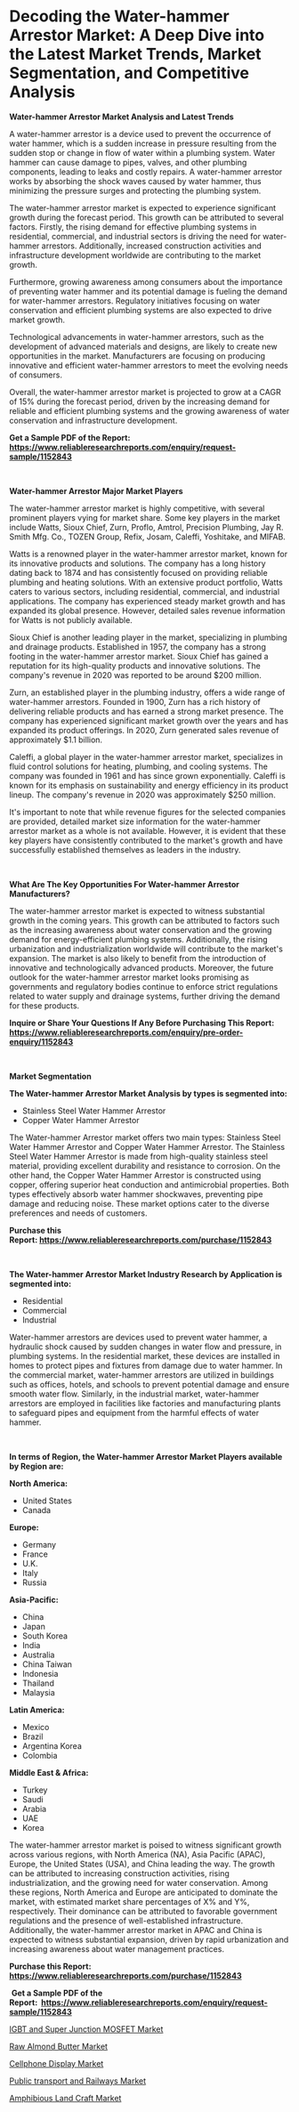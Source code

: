 <p><h1>Decoding the Water-hammer Arrestor Market: A Deep Dive into the Latest Market Trends, Market Segmentation, and Competitive Analysis</h1></p><p><strong>Water-hammer Arrestor Market Analysis and Latest Trends</strong></p>
<p><p>A water-hammer arrestor is a device used to prevent the occurrence of water hammer, which is a sudden increase in pressure resulting from the sudden stop or change in flow of water within a plumbing system. Water hammer can cause damage to pipes, valves, and other plumbing components, leading to leaks and costly repairs. A water-hammer arrestor works by absorbing the shock waves caused by water hammer, thus minimizing the pressure surges and protecting the plumbing system.</p><p>The water-hammer arrestor market is expected to experience significant growth during the forecast period. This growth can be attributed to several factors. Firstly, the rising demand for effective plumbing systems in residential, commercial, and industrial sectors is driving the need for water-hammer arrestors. Additionally, increased construction activities and infrastructure development worldwide are contributing to the market growth.</p><p>Furthermore, growing awareness among consumers about the importance of preventing water hammer and its potential damage is fueling the demand for water-hammer arrestors. Regulatory initiatives focusing on water conservation and efficient plumbing systems are also expected to drive market growth.</p><p>Technological advancements in water-hammer arrestors, such as the development of advanced materials and designs, are likely to create new opportunities in the market. Manufacturers are focusing on producing innovative and efficient water-hammer arrestors to meet the evolving needs of consumers.</p><p>Overall, the water-hammer arrestor market is projected to grow at a CAGR of 15% during the forecast period, driven by the increasing demand for reliable and efficient plumbing systems and the growing awareness of water conservation and infrastructure development.</p></p>
<p><strong>Get a Sample PDF of the Report:&nbsp; <a href="https://www.reliableresearchreports.com/enquiry/request-sample/1152843">https://www.reliableresearchreports.com/enquiry/request-sample/1152843</a></strong></p>
<p>&nbsp;</p>
<p><strong>Water-hammer Arrestor Major Market Players</strong></p>
<p><p>The water-hammer arrestor market is highly competitive, with several prominent players vying for market share. Some key players in the market include Watts, Sioux Chief, Zurn, Proflo, Amtrol, Precision Plumbing, Jay R. Smith Mfg. Co., TOZEN Group, Refix, Josam, Caleffi, Yoshitake, and MIFAB.</p><p>Watts is a renowned player in the water-hammer arrestor market, known for its innovative products and solutions. The company has a long history dating back to 1874 and has consistently focused on providing reliable plumbing and heating solutions. With an extensive product portfolio, Watts caters to various sectors, including residential, commercial, and industrial applications. The company has experienced steady market growth and has expanded its global presence. However, detailed sales revenue information for Watts is not publicly available.</p><p>Sioux Chief is another leading player in the market, specializing in plumbing and drainage products. Established in 1957, the company has a strong footing in the water-hammer arrestor market. Sioux Chief has gained a reputation for its high-quality products and innovative solutions. The company's revenue in 2020 was reported to be around $200 million.</p><p>Zurn, an established player in the plumbing industry, offers a wide range of water-hammer arrestors. Founded in 1900, Zurn has a rich history of delivering reliable products and has earned a strong market presence. The company has experienced significant market growth over the years and has expanded its product offerings. In 2020, Zurn generated sales revenue of approximately $1.1 billion.</p><p>Caleffi, a global player in the water-hammer arrestor market, specializes in fluid control solutions for heating, plumbing, and cooling systems. The company was founded in 1961 and has since grown exponentially. Caleffi is known for its emphasis on sustainability and energy efficiency in its product lineup. The company's revenue in 2020 was approximately $250 million.</p><p>It's important to note that while revenue figures for the selected companies are provided, detailed market size information for the water-hammer arrestor market as a whole is not available. However, it is evident that these key players have consistently contributed to the market's growth and have successfully established themselves as leaders in the industry.</p></p>
<p>&nbsp;</p>
<p><strong>What Are The Key Opportunities For Water-hammer Arrestor Manufacturers?</strong></p>
<p><p>The water-hammer arrestor market is expected to witness substantial growth in the coming years. This growth can be attributed to factors such as the increasing awareness about water conservation and the growing demand for energy-efficient plumbing systems. Additionally, the rising urbanization and industrialization worldwide will contribute to the market's expansion. The market is also likely to benefit from the introduction of innovative and technologically advanced products. Moreover, the future outlook for the water-hammer arrestor market looks promising as governments and regulatory bodies continue to enforce strict regulations related to water supply and drainage systems, further driving the demand for these products.</p></p>
<p><strong>Inquire or Share Your Questions If Any Before Purchasing This Report: <a href="https://www.reliableresearchreports.com/enquiry/pre-order-enquiry/1152843">https://www.reliableresearchreports.com/enquiry/pre-order-enquiry/1152843</a></strong></p>
<p>&nbsp;</p>
<p><strong>Market Segmentation</strong></p>
<p><strong>The Water-hammer Arrestor Market Analysis by types is segmented into:</strong></p>
<p><ul><li>Stainless Steel Water Hammer Arrestor</li><li>Copper Water Hammer Arrestor</li></ul></p>
<p><p>The Water-hammer Arrestor market offers two main types: Stainless Steel Water Hammer Arrestor and Copper Water Hammer Arrestor. The Stainless Steel Water Hammer Arrestor is made from high-quality stainless steel material, providing excellent durability and resistance to corrosion. On the other hand, the Copper Water Hammer Arrestor is constructed using copper, offering superior heat conduction and antimicrobial properties. Both types effectively absorb water hammer shockwaves, preventing pipe damage and reducing noise. These market options cater to the diverse preferences and needs of customers.</p></p>
<p><strong>Purchase this Report:&nbsp;<a href="https://www.reliableresearchreports.com/purchase/1152843">https://www.reliableresearchreports.com/purchase/1152843</a></strong></p>
<p>&nbsp;</p>
<p><strong>The Water-hammer Arrestor Market Industry Research by Application is segmented into:</strong></p>
<p><ul><li>Residential</li><li>Commercial</li><li>Industrial</li></ul></p>
<p><p>Water-hammer arrestors are devices used to prevent water hammer, a hydraulic shock caused by sudden changes in water flow and pressure, in plumbing systems. In the residential market, these devices are installed in homes to protect pipes and fixtures from damage due to water hammer. In the commercial market, water-hammer arrestors are utilized in buildings such as offices, hotels, and schools to prevent potential damage and ensure smooth water flow. Similarly, in the industrial market, water-hammer arrestors are employed in facilities like factories and manufacturing plants to safeguard pipes and equipment from the harmful effects of water hammer.</p></p>
<p>&nbsp;</p>
<p><strong>In terms of Region, the Water-hammer Arrestor Market Players available by Region are:</strong></p>
<p>
    <p> <strong> North America: </strong>
        <ul>
            <li>United States</li>
            <li>Canada</li>
        </ul>
        </p> 
    <p> <strong> Europe: </strong>
        <ul>
            <li>Germany</li>
            <li>France</li>
            <li>U.K.</li>
            <li>Italy</li>
            <li>Russia</li>
        </ul>
        </p> 
    <p> <strong> Asia-Pacific: </strong>
        <ul>
            <li>China</li>
            <li>Japan</li>
            <li>South Korea</li>
            <li>India</li>
            <li>Australia</li>
            <li>China Taiwan</li>
            <li>Indonesia</li>
            <li>Thailand</li>
            <li>Malaysia</li>
        </ul>
        </p> 
    <p> <strong> Latin America: </strong>
        <ul>
            <li>Mexico</li>
            <li>Brazil</li>
            <li>Argentina Korea</li>
            <li>Colombia</li>
        </ul>
        </p> 
    <p> <strong> Middle East & Africa: </strong>
        <ul>
            <li>Turkey</li>
            <li>Saudi</li>
            <li>Arabia</li>
            <li>UAE</li>
            <li>Korea</li>
        </ul>
    </p>
    </p>
<p><p>The water-hammer arrestor market is poised to witness significant growth across various regions, with North America (NA), Asia Pacific (APAC), Europe, the United States (USA), and China leading the way. The growth can be attributed to increasing construction activities, rising industrialization, and the growing need for water conservation. Among these regions, North America and Europe are anticipated to dominate the market, with estimated market share percentages of X% and Y%, respectively. Their dominance can be attributed to favorable government regulations and the presence of well-established infrastructure. Additionally, the water-hammer arrestor market in APAC and China is expected to witness substantial expansion, driven by rapid urbanization and increasing awareness about water management practices.</p></p>
<p><strong>Purchase this Report: <a href="https://www.reliableresearchreports.com/purchase/1152843">https://www.reliableresearchreports.com/purchase/1152843</a></strong></p>
<p>&nbsp;<strong>Get a Sample PDF of the Report:&nbsp;&nbsp;<a href="https://www.reliableresearchreports.com/enquiry/request-sample/1152843">https://www.reliableresearchreports.com/enquiry/request-sample/1152843</a></strong></p>
<p><strong></strong></p>
<p><p><a href="https://medium.com/@queenlittle95/igbt-and-super-junction-mosfet-market-size-growth-forecast-2023-2030-18ac075a56ca">IGBT and Super Junction MOSFET Market</a></p><p><a href="https://www.linkedin.com/pulse/raw-almond-butter-market-share-amp-new-trends-analysis-legae/">Raw Almond Butter Market</a></p><p><a href="https://www.linkedin.com/pulse/cellphone-display-market-size-growth-forecast-from-2023-tlp7e/">Cellphone Display Market</a></p><p><a href="https://github.com/ashepherd82/Market-Research-Report-List-1/blob/main/public-transport-and-railways-market.md">Public transport and Railways Market</a></p><p><a href="https://github.com/castoriffic/Market-Research-Report-List-1/blob/main/amphibious-land-craft-market.md">Amphibious Land Craft Market</a></p></p>